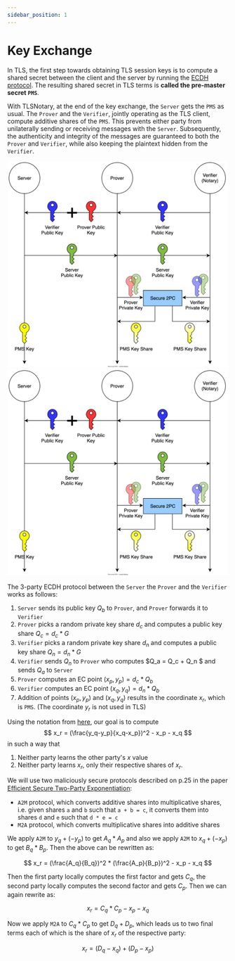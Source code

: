 ```yaml
---
sidebar_position: 1
---
```

# Key Exchange

In TLS, the first step towards obtaining TLS session keys is to compute a shared secret between the client and the server by running the [ECDH protocol](https://en.wikipedia.org/wiki/Elliptic-curve_Diffie–Hellman). The resulting shared secret in TLS terms is **called the pre-master secret `PMS`**.

With TLSNotary, at the end of the key exchange, the `Server` gets the `PMS` as usual. The `Prover` and the `Verifier`, jointly operating as the TLS client, compute additive shares of the `PMS`. This prevents either party from unilaterally sending or receiving messages with the `Server`. Subsequently, the authenticity and integrity of the messages are guaranteed to both the `Prover` and `Verifier`, while also keeping the plaintext hidden from the `Verifier`.

![](../../diagrams/light/key_exchange.svg#gh-light-mode-only)
![](../../diagrams/dark/key_exchange.svg#gh-dark-mode-only)

The 3-party ECDH protocol between the `Server` the `Prover` and the `Verifier` works as follows:


1. `Server` sends its public key $Q_b$ to `Prover`, and `Prover` forwards it to `Verifier`
2. `Prover` picks a random private key share $d_c$ and computes a public key share $Q_c = d_c * G$
3. `Verifier` picks a random private key share $d_n$ and computes a public key share $Q_n = d_n * G$
4. `Verifier` sends $Q_n$ to `Prover` who computes $Q_a = Q_c + Q_n $ and sends $Q_a$ to `Server`
5. `Prover` computes an EC point $(x_p, y_p) = d_c * Q_b$
6. `Verifier` computes an EC point $(x_q, y_q) = d_n * Q_b$
7. Addition of points $(x_p, y_p)$ and $(x_q, y_q)$ results in the coordinate $x_r$, which is `PMS`. (The coordinate $y_r$ is not used in TLS)


Using the notation from [here](https://en.wikipedia.org/wiki/Elliptic_curve_point_multiplication#Point_addition), our goal is to compute
$$
x_r = (\frac{y_q-y_p}{x_q-x_p})^2 - x_p - x_q
$$
in such a way that
1. Neither party learns the other party's $x$ value
2. Neither party learns $x_r$, only their respective shares of $x_r$.

We will use two maliciously secure protocols described on p.25 in the paper [Eﬃcient Secure Two-Party Exponentiation](https://www.cs.umd.edu/~fenghao/paper/modexp.pdf):

- `A2M` protocol, which converts additive shares into multiplicative shares, i.e. given shares `a` and `b` such that `a + b = c`, it converts them into shares `d` and `e` such that `d * e = c`    
- `M2A` protocol, which converts multiplicative shares into additive shares

We apply `A2M` to $y_q + (-y_p)$ to get $A_q * A_p$ and also we apply `A2M` to $x_q + (-x_p)$ to get $B_q * B_p$. Then the above can be rewritten as:

$$
x_r = (\frac{A_q}{B_q})^2 * (\frac{A_p}{B_p})^2 - x_p - x_q
$$

Then the first party locally computes the first factor and gets $C_q$, the second party locally computes the second factor and gets $C_p$. Then we can again rewrite as:

$$
x_r = C_q * C_p - x_p - x_q
$$

Now we apply `M2A` to $C_q * C_p$ to get $D_q + D_p$, which leads us to two final terms each of which is the share of $x_r$ of the respective party: 

$$
x_r = (D_q - x_q) + (D_p - x_p)
$$